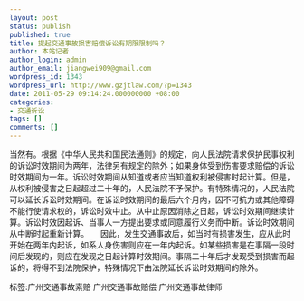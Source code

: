 ```yaml
---
layout: post
status: publish
published: true
title: 提起交通事故损害赔偿诉讼有期限限制吗？
author: 本站记者
author_login: admin
author_email: jiangwei909@gmail.com
wordpress_id: 1343
wordpress_url: http://www.gzjtlaw.com/?p=1343
date: 2011-05-29 09:14:24.000000000 +08:00
categories:
- 交通诉讼
tags: []
comments: []
---
```

当然有。根据《中华人民共和国民法通则》的规定，向人民法院请求保护民事权利的诉讼时效期间为两年，法律另有规定的除外；如果身体受到伤害要求赔偿的诉讼时效期间为一年。诉讼时效期间从知道或者应当知道权利被侵害时起计算。但是，从权利被侵害之日起超过二十年的，人民法院不予保护。有特殊情况的，人民法院可以延长诉讼时效期间。在诉讼时效期间的最后六个月内，因不可抗力或其他障碍不能行使请求权的，诉讼时效中止。从中止原因消除之日起，诉讼时效期间继续计算。诉讼时效因起诉、当事人一方提出要求或同意履行义务而中断。诉讼时效期间从中断时起重新计算。　　因此，发生交通事故后，如当时有损害发生，应从此时开始在两年内起诉，如系人身伤害则应在一年内起诉。如某些损害是在事隔一段时间后发现的，则应在发现之日起计算时效期间。事隔二十年后才发现受到损害而起诉的，将得不到法院保护，特殊情况下由法院延长诉讼时效期间的除外。标签:广州交通事故索赔 广州交通事故赔偿 广州交通事故律师
